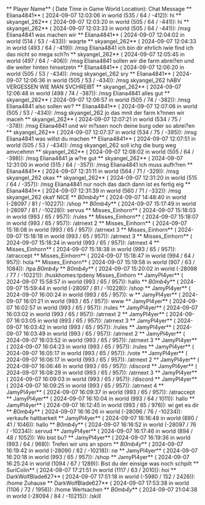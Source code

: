 ** Player Name** ( Date  Time in  Game World Location):  Chat Message
** Eliana4841** ( 2024-09-07  12:03:06 in  world (535 / 64 / -412)): hi
** skyangel_262** ( 2024-09-07  12:03:20 in  world (505 / 64 / -441)): hi
** skyangel_262** ( 2024-09-07  12:03:33 in  world (505 / 64 / -441)): /msg Eliana4841 was machen wir
** Eliana4841** ( 2024-09-07  12:04:02 in  world (514 / 53 / -433)): waqrte
** skyangel_262** ( 2024-09-07  12:04:33 in  world (493 / 64 / -419)): /msg Eliana4841 ich bin dir ehrlich iwie find ich das nicht so mega sch?n
** skyangel_262** ( 2024-09-07  12:05:45 in  world (497 / 64 / -406)): /msg Eliana4841 sollen wir die farm abrei?en und die weiter hinten hinsetzetn
** Eliana4841** ( 2024-09-07  12:06:20 in  world (505 / 53 / -434)): /msg skyangel_262 sry
** Eliana4841** ( 2024-09-07  12:06:36 in  world (505 / 53 / -434)): /msg skyangel_262 hABV VERGESSEN WIE MAN SVCHREIBT
** skyangel_262** ( 2024-09-07  12:06:48 in  world (498 / 74 / -387)): /msg Eliana4841 alles gut
** skyangel_262** ( 2024-09-07  12:06:57 in  world (505 / 74 / -382)): /msg Eliana4841 also sollen wir?
** Eliana4841** ( 2024-09-07  12:07:06 in  world (505 / 53 / -434)): /msg skyangel_262 jo das mnit der farm k?nnen wir maceh
** skyangel_262** ( 2024-09-07  12:07:21 in  world (534 / 75 / -378)): /msg Eliana4841 und wir m?ssen noch deine burg oder so abrei?en
** skyangel_262** ( 2024-09-07  12:07:37 in  world (534 / 75 / -395)): /msg Eliana4841 was willst du machen
** Eliana4841** ( 2024-09-07  12:07:51 in  world (505 / 53 / -434)): /msg skyangel_262 soll ichg die burg weg amvcehmn
** skyangel_262** ( 2024-09-07  12:08:02 in  world (505 / 64 / -398)): /msg Eliana4841 ja w?re gut
** skyangel_262** ( 2024-09-07  12:31:00 in  world (515 / 64 / -357)): /msg Eliana4841 ich muss aufh?ren
** Eliana4841** ( 2024-09-07  12:31:11 in  world (564 / 71 / -329)): /msg skyangel_262 okax
** skyangel_262** ( 2024-09-07  12:31:20 in  world (515 / 64 / -357)): /msg Eliana4841 nur noch das dach dann ist es fertig eig
** Eliana4841** ( 2024-09-07  12:31:39 in  world (560 / 71 / -332)): /msg skyangel_262 okaY NICE
** _B0mb4y_** ( 2024-09-07  14:48:40 in  world (-28097 / 81 / -10227)): /shop
** _B0mb4y_** ( 2024-09-07  15:17:49 in  world (-28097 / 81 / -10228)): servus
** Misses_Einhorn** ( 2024-09-07  15:18:03 in  world (993 / 65 / 957)): /rules
** Misses_Einhorn** ( 2024-09-07  15:18:07 in  world (993 / 65 / 957)): /atrnext 2
** Misses_Einhorn** ( 2024-09-07  15:18:08 in  world (993 / 65 / 957)): /atrnext 3
** Misses_Einhorn** ( 2024-09-07  15:18:18 in  world (993 / 65 / 957)): /atrnext 3
** Misses_Einhorn** ( 2024-09-07  15:18:24 in  world (993 / 65 / 957)): /atrnext 4
** Misses_Einhorn** ( 2024-09-07  15:18:38 in  world (993 / 65 / 957)): /atraccept
** Misses_Einhorn** ( 2024-09-07  15:18:47 in  world (994 / 64 / 957)): hola
** Misses_Einhorn** ( 2024-09-07  15:19:58 in  world (907 / 63 / 1084)): /tpa _B0mb4y_
** _B0mb4y_** ( 2024-09-07  15:20:02 in  world (-28098 / 77 / -10221)): /huskhomes:tpdeny Misses_Einhorn
** JamyPl4yer** ( 2024-09-07  15:58:57 in  world (993 / 65 / 957)): hallo
** _B0mb4y_** ( 2024-09-07  15:59:44 in  world (-28097 / 81 / -10228)): /shop
** JamyPl4yer** ( 2024-09-07  16:00:24 in  world (993 / 65 / 957)): w
** JamyPl4yer** ( 2024-09-07  16:01:21 in  world (993 / 65 / 957)): www
** JamyPl4yer** ( 2024-09-07  16:02:57 in  world (993 / 65 / 957)): /rules
** JamyPl4yer** ( 2024-09-07  16:03:02 in  world (993 / 65 / 957)): /atrnext 2
** JamyPl4yer** ( 2024-09-07  16:03:05 in  world (993 / 65 / 957)): /atrnext 3
** JamyPl4yer** ( 2024-09-07  16:03:42 in  world (993 / 65 / 957)): /rules
** JamyPl4yer** ( 2024-09-07  16:03:49 in  world (993 / 65 / 957)): /atrnext 2
** JamyPl4yer** ( 2024-09-07  16:03:52 in  world (993 / 65 / 957)): /atrnext 3
** JamyPl4yer** ( 2024-09-07  16:04:23 in  world (993 / 65 / 957)): /rules
** JamyPl4yer** ( 2024-09-07  16:05:17 in  world (993 / 65 / 957)): /vote
** JamyPl4yer** ( 2024-09-07  16:06:17 in  world (993 / 65 / 957)): /atrnext 2
** JamyPl4yer** ( 2024-09-07  16:06:46 in  world (993 / 65 / 957)): /discord
** JamyPl4yer** ( 2024-09-07  16:08:29 in  world (993 / 65 / 957)): /atrnext 3
** JamyPl4yer** ( 2024-09-07  16:09:03 in  world (993 / 65 / 957)): /discord
** JamyPl4yer** ( 2024-09-07  16:09:25 in  world (993 / 65 / 957)): /atrnext 4
** JamyPl4yer** ( 2024-09-07  16:09:37 in  world (993 / 65 / 957)): /atraccept
** JamyPl4yer** ( 2024-09-07  16:10:04 in  world (993 / 64 / 1011)): hallo
** JamyPl4yer** ( 2024-09-07  16:12:45 in  world (993 / 65 / 976)): wi get es dir
** _B0mb4y_** ( 2024-09-07  16:16:26 in  world (-28096 / 76 / -10234)): verkaufe haltbarkeit
** JamyPl4yer** ( 2024-09-07  16:16:48 in  world (890 / 41 / 1046)): hallo
** _B0mb4y_** ( 2024-09-07  16:16:52 in  world (-28097 / 76 / -10234)): servud
** JamyPl4yer** ( 2024-09-07  16:17:46 in  world (894 / 48 / 1052)): Wo bist bu?
** JamyPl4yer** ( 2024-09-07  16:19:36 in  world (993 / 64 / 968)): Trefen wir uns an sporn
** _B0mb4y_** ( 2024-09-07  16:19:42 in  world (-28090 / 82 / -10218)): ne
** JamyPl4yer** ( 2024-09-07  16:20:18 in  world (993 / 65 / 957)): /shop
** JamyPl4yer** ( 2024-09-07  16:25:24 in  world (1094 / 67 / 1289)): Bist du der einsige was noch schpilt
** SuriColin** ( 2024-09-07  17:21:51 in  world (1117 / 63 / 2010)): hoi
** DarkWolfBlade627** ( 2024-09-07  17:51:18 in  world (-5980 / 152 / 2426)): /home Zuhause
** DarkWolfBlade627** ( 2024-09-07  17:53:38 in  world (1106 / 72 / 1956)): /home Wertsachen
** _B0mb4y_** ( 2024-09-07  21:04:38 in  world (-28094 / 84 / -10215)): /skill
